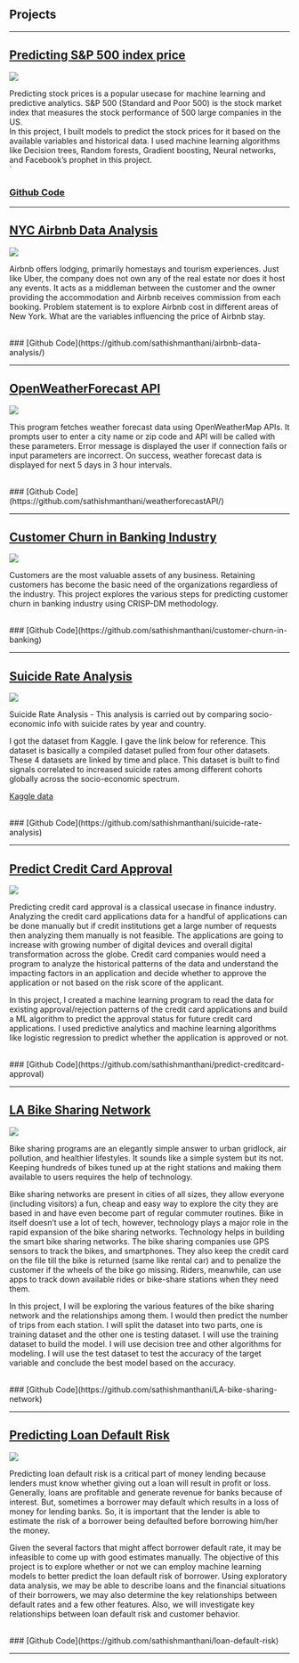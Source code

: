 ## Projects

---

## [Predicting S&P 500 index price](/predict-sp500-index)
<img src="images/stock_market.jpg?raw=true"/>

Predicting stock prices is a popular usecase for machine learning and predictive analytics.
S&P 500 (Standard and Poor 500) is the stock market index that measures the stock performance of 500 large companies in the US. <br>
In this project, I built models to predict the stock prices for it based on the available variables and historical data.
I used machine learning algorithms like Decision trees, Random forests, Gradient boosting, Neural networks, and Facebook’s prophet in this project. <br>
`
 <br>
### [Github Code](https://github.com/sathishmanthani/predict-sp500-index)

---
## [NYC Airbnb Data Analysis](https://github.com/sathishmanthani/airbnb-data-analysis)
<img src="images/airbnb.jpg?raw=true"/> <br>

Airbnb offers lodging, primarily homestays and tourism experiences. Just like Uber, the company does not own any of the real estate nor does it host any events. 
It acts as a middleman between the customer and the owner providing the accommodation and Airbnb receives commission from each booking.
Problem statement is to explore Airbnb cost in different areas of New York. What are the variables influencing the price of Airbnb stay. <br>

 <br>
### [Github Code](https://github.com/sathishmanthani/airbnb-data-analysis/)

---
## [OpenWeatherForecast API](/weatherforecastAPI/)
<img src="images/weather.png?raw=true"/> <br>

This program fetches weather forecast data using OpenWeatherMap APIs.
It prompts user to enter a city name or zip code and API will be called with these parameters.
Error message is displayed the user if connection fails or input parameters are incorrect.
On success, weather forecast data is displayed for next 5 days in 3 hour intervals. <br>

 <br>
### [Github Code](https://github.com/sathishmanthani/weatherforecastAPI/)

---

## [Customer Churn in Banking Industry](/customer-churn-in-banking/)
<img src="images/customer.jpg?raw=true"/> <br>

Customers are the most valuable assets of any business. Retaining customers has become the basic need of the organizations regardless of the industry. This project explores the various steps for predicting customer churn in banking industry using CRISP-DM methodology.<br>


 <br>
### [Github Code](https://github.com/sathishmanthani/customer-churn-in-banking)

---
## [Suicide Rate Analysis](/suicide-rate-analysis/)

<img src="images/datamining.png?raw=true"/> <br>

Suicide Rate Analysis - This analysis is carried out by comparing socio-economic info with suicide rates by year and country.

I got the dataset from Kaggle. I gave the link below for reference.
This dataset is basically a compiled dataset pulled from four other datasets. These 4 datasets are linked by time and place. This dataset is built to find signals correlated to increased suicide rates among different cohorts globally across the socio-economic spectrum.<br>

[Kaggle data](https://www.kaggle.com/russellyates88/suicide-rates-overview-1985-to-2016)

 <br>
### [Github Code](https://github.com/sathishmanthani/suicide-rate-analysis)

---
## [Predict Credit Card Approval](/predict-creditcard-approval/)

<img src="images/creditcard.png?raw=true"/> <br>


Predicting credit card approval is a classical usecase in finance industry. Analyzing the credit card applications data for a handful of applications can be done manually but if credit institutions get a large number of requests then analyzing them manually is not feasible. The applications are going to increase with growing number of digital devices and overall digital transformation across the globe. Credit card companies would need a program to analyze the historical patterns of the data and understand the impacting factors in an application and decide whether to approve the application or not based on the risk score of the applicant.

In this project, I created a machine learning program to read the data for existing approval/rejection patterns of the credit card applications and build a ML algorithm to predict the approval status for future credit card applications. I used predictive analytics and machine learning algorithms like logistic regression to predict whether the application is approved or not.


 <br>
### [Github Code](https://github.com/sathishmanthani/predict-creditcard-approval)

---
## [LA Bike Sharing Network](/LA-bike-sharing-network/)

<img src="images/bikesharing.png?raw=true"/> <br>

Bike sharing programs are an elegantly simple answer to urban gridlock, air pollution, and healthier lifestyles. It sounds like a simple system but its not. Keeping hundreds of bikes tuned up at the right stations and making them available to users requires the help of technology.

Bike sharing networks are present in cities of all sizes, they allow everyone (including visitors) a fun, cheap and easy way to explore the city they are based in and have even become part of regular commuter routines. Bike in itself doesn’t use a lot of tech, however, technology plays a major role in the rapid expansion of the bike sharing networks. Technology helps in building the smart bike sharing networks. The bike sharing companies use GPS sensors to track the bikes, and smartphones. They also keep the credit card on the file till the bike is returned (same like rental car) and to penalize the customer if the wheels of the bike go missing. Riders, meanwhile, can use apps to track down available rides or bike-share stations when they need them.

In this project, I will be exploring the various features of the bike sharing network and the relationships among them. I would then predict the number of trips from each station. I will split the dataset into two parts, one is training dataset and the other one is testing dataset. I will use the training dataset to build the model. I will use decision tree and other algorithms for modeling. I will use the test dataset to test the accuracy of the target variable and conclude the best model based on the accuracy.


 <br>
### [Github Code](https://github.com/sathishmanthani/LA-bike-sharing-network)


---
## [Predicting Loan Default Risk](/loan-default-risk/)

<img src="images/loan.png?raw=true"/> <br>

Predicting loan default risk is a critical part of money lending because lenders must know whether giving out a loan will result in profit or loss. Generally, loans are profitable and generate revenue for banks because of interest. But, sometimes a borrower may default which results in a loss of money for lending banks. So, it is important that the lender is able to estimate the risk of a borrower being defaulted before borrowing him/her the money.

Given the several factors that might affect borrower default rate, it may be infeasible to come up with good estimates manually. The objective of this project is to explore whether or not we can employ machine learning models to better predict the loan default risk of borrower. Using exploratory data analysis, we may be able to describe loans and the financial situations of their borrowers, we may also determine the key relationships between default rates and a few other features. Also, we will investigate key relationships between loan default risk and customer behavior.


 <br>
### [Github Code](https://github.com/sathishmanthani/loan-default-risk)

---
<!-- Remove above link if you don't want to attibute -->
